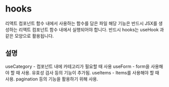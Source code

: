 # hooks
리액트 컴포넌트 함수 내에서 사용하는 함수를 담은 파일
해당 기능은 반드시 JSX를 생성하는 리액트 컴포넌트 함수 내에서 실행되어야 합니다.
반드시 hooks는 useHook 과 같은 모양으로 활용됩니다.

## 설명
useCategory - 컴포넌트 내에 카테고리가 필요할 때 사용
useForm - form을 사용해야 할 때 사용. 유효성 검사 등의 기능이 추가됨.
useItems - Items를 사용해야 할 때 사용. pagination 등의 기능을 활용하기 위해 사용.